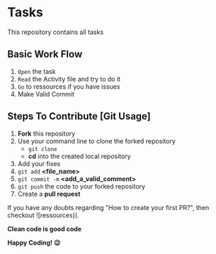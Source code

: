 # Tasks
This repository contains all tasks

## Basic Work Flow 

1. `Open` the task
2. `Read` the Activity file and try to do it
3. `Go` to ressources if you have issues
4. Make Valid Commit


## Steps To Contribute [Git Usage]

1. **Fork** this repository
2. Use your command line to clone the forked repository
   - `git clone` **<Repository URL>**
   - **cd** into the created local repository
3. Add your fixes
4. `git add` **<file_name>**
5. `git commit -m` **<add_a_valid_comment>**
6. `git push` the code to your forked repository
7. Create a **pull request**

If you have any doubts regarding "How to create your first PR?", then checkout ![ressources](.


**Clean code is good code**


**Happy Coding! 😉**
